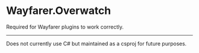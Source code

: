 # Wayfarer.Overwatch

Required for Wayfarer plugins to work correctly.

---

Does not currently use C# but maintained as a csproj for future purposes.